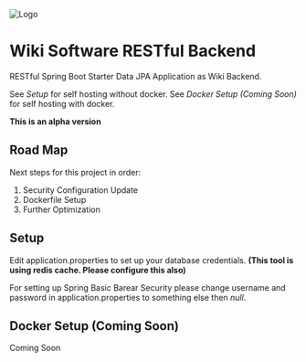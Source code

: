 
<p align="left">
    <img src="https://www.arematics.com/assets/icons/logo-384.png" title="Arematics Logo" alt="Logo">
</p>

# Wiki Software RESTful Backend


RESTful Spring Boot Starter Data JPA Application as Wiki Backend.

See *Setup* for self hosting without docker. See *Docker Setup (Coming Soon)* for self hosting with docker.

**This is an alpha version**

## Road Map
                            
Next steps for this project in order:
                            
1. Security Configuration Update
1. Dockerfile Setup
1. Further Optimization

## Setup

Edit application.properties to set up your database credentials.
**(This tool is using redis cache. Please configure this also)**

For setting up Spring Basic Barear Security please change username and password in application.properties to something else then *null*.

## Docker Setup (Coming Soon)
Coming Soon






